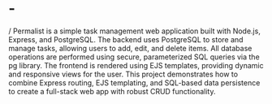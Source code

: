 # -
/
Permalist is a simple task management web application built with Node.js, Express, and PostgreSQL. The backend uses PostgreSQL to store and manage tasks, allowing users to add, edit, and delete items. All database operations are performed using secure, parameterized SQL queries via the pg library. The frontend is rendered using EJS templates, providing dynamic and responsive views for the user. This project demonstrates how to combine Express routing, EJS templating, and SQL-based data persistence to create a full-stack web app with robust CRUD functionality.
